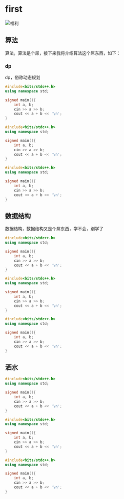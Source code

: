 # first
![福利](http://www.gravatar.com/avatar/001595e5cce2dc9e57f7c4dd4eac8af9?r=R&s=100)

## 算法 ##
算法，算法是个屌，接下来我将介绍算法这个屌东西，如下：

### dp ###
dp，俗称动态规划

```cpp
#include<bits/stdc++.h>
using namespace std;

signed main(){
	int a, b;
	cin >> a >> b;
	cout << a + b << '\n';
}

```
```cpp
#include<bits/stdc++.h>
using namespace std;

signed main(){
	int a, b;
	cin >> a >> b;
	cout << a + b << '\n';
}

```
```cpp
#include<bits/stdc++.h>
using namespace std;

signed main(){
	int a, b;
	cin >> a >> b;
	cout << a + b << '\n';
}

```
## 数据结构 ##
数据结构，数据结构又是个屌东西，学不会，别学了

```cpp
#include<bits/stdc++.h>
using namespace std;

signed main(){
	int a, b;
	cin >> a >> b;
	cout << a + b << '\n';
}

```
```cpp
#include<bits/stdc++.h>
using namespace std;

signed main(){
	int a, b;
	cin >> a >> b;
	cout << a + b << '\n';
}

```
```cpp
#include<bits/stdc++.h>
using namespace std;

signed main(){
	int a, b;
	cin >> a >> b;
	cout << a + b << '\n';
}

```
## 洒水 ##

```cpp
#include<bits/stdc++.h>
using namespace std;

signed main(){
	int a, b;
	cin >> a >> b;
	cout << a + b << '\n';
}

```
```cpp
#include<bits/stdc++.h>
using namespace std;

signed main(){
	int a, b;
	cin >> a >> b;
	cout << a + b << '\n';
}

```
```cpp
#include<bits/stdc++.h>
using namespace std;

signed main(){
	int a, b;
	cin >> a >> b;
	cout << a + b << '\n';
}

```